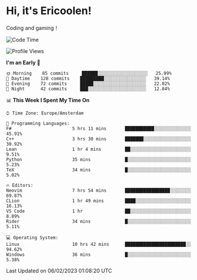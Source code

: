 # Hi, it's Ericoolen!
Coding and gaming！

<!--START_SECTION:waka-->
![Code Time](http://img.shields.io/badge/Code%20Time-663%20hrs%2023%20mins-blue)

![Profile Views](http://img.shields.io/badge/Profile%20Views-17-blue)

**I'm an Early 🐤** 

```text
🌞 Morning    85 commits     ██████░░░░░░░░░░░░░░░░░░░   25.99% 
🌆 Daytime    128 commits    █████████░░░░░░░░░░░░░░░░   39.14% 
🌃 Evening    72 commits     █████░░░░░░░░░░░░░░░░░░░░   22.02% 
🌙 Night      42 commits     ███░░░░░░░░░░░░░░░░░░░░░░   12.84%

```


📊 **This Week I Spent My Time On** 

```text
⌚︎ Time Zone: Europe/Amsterdam

💬 Programming Languages: 
F#                       5 hrs 11 mins       ███████████░░░░░░░░░░░░░░   45.91% 
C++                      3 hrs 30 mins       ███████░░░░░░░░░░░░░░░░░░   30.92% 
Lean                     1 hr 4 mins         ██░░░░░░░░░░░░░░░░░░░░░░░   9.51% 
Python                   35 mins             █░░░░░░░░░░░░░░░░░░░░░░░░   5.23% 
TeX                      34 mins             █░░░░░░░░░░░░░░░░░░░░░░░░   5.02%

🔥 Editors: 
Neovim                   7 hrs 54 mins       █████████████████░░░░░░░░   69.87% 
CLion                    1 hr 49 mins        ████░░░░░░░░░░░░░░░░░░░░░   16.13% 
VS Code                  1 hr                ██░░░░░░░░░░░░░░░░░░░░░░░   8.89% 
Rider                    34 mins             █░░░░░░░░░░░░░░░░░░░░░░░░   5.11%

💻 Operating System: 
Linux                    10 hrs 42 mins      ███████████████████████░░   94.62% 
Windows                  36 mins             █░░░░░░░░░░░░░░░░░░░░░░░░   5.38%

```


 Last Updated on 06/02/2023 01:08:20 UTC
<!--END_SECTION:waka-->

